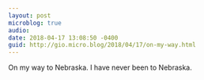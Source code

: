 ```yaml
---
layout: post
microblog: true
audio: 
date: 2018-04-17 13:08:50 -0400
guid: http://gio.micro.blog/2018/04/17/on-my-way.html
---
```

On my way to Nebraska. I have never been to Nebraska.
